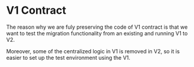 # V1 Contract

The reason why we are fuly preserving the code of V1 contract is that we want to test the migration functionality from an existing and running V1 to V2.

Moreover, some of the centralized logic in V1 is removed in V2, so it is easier to set up the test environment using the V1.
